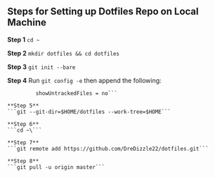 ## Steps for Setting up Dotfiles Repo on Local Machine

**Step 1**
```cd ~```

**Step 2**
```mkdir dotfiles && cd dotfiles```

**Step 3**
```git init --bare```

**Step 4**
Run `git config -e` then append the following: 
```[status]
         showUntrackedFiles = no```

**Step 5**
```git --git-dir=$HOME/dotfiles --work-tree=$HOME```

**Step 6**
```cd ~\```

**Step 7**
```git remote add https://github.com/DreDizzle22/dotfiles.git```

**Step 8**
```git pull -u origin master```

